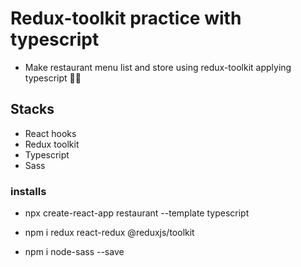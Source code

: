 # Redux-toolkit practice with typescript

- Make restaurant menu list and store using redux-toolkit applying typescript 🙌🏻

## Stacks

- React hooks
- Redux toolkit
- Typescript
- Sass

### installs

- npx create-react-app restaurant --template typescript

- npm i redux react-redux @reduxjs/toolkit

- npm i node-sass --save

